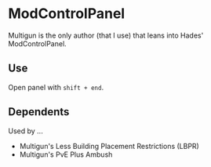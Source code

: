 # ModControlPanel

Multigun is the only author (that I use) that leans into Hades' ModControlPanel.

## Use

Open panel with `shift + end`.

## Dependents

Used by ...

- Multigun's Less Building Placement Restrictions (LBPR)
- Multigun's PvE Plus Ambush
